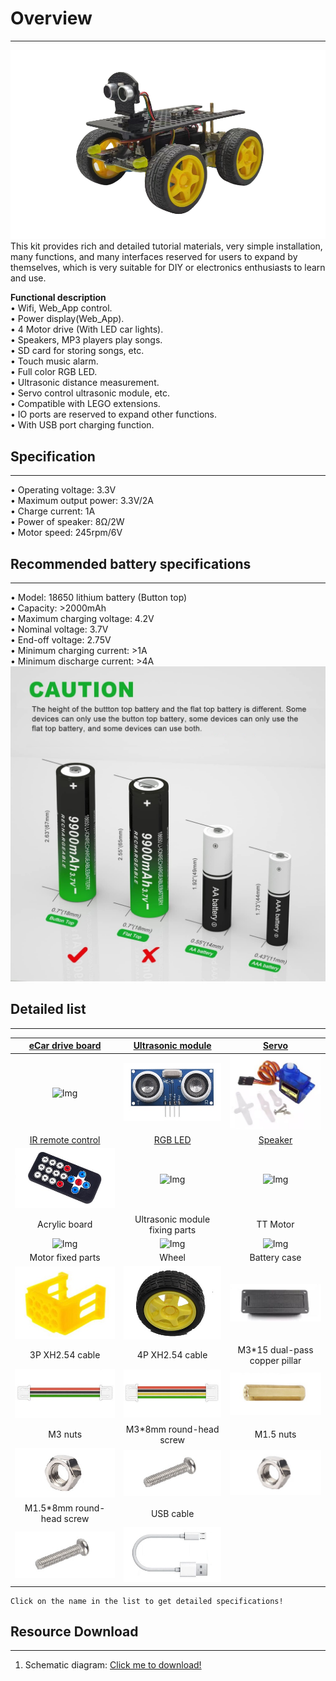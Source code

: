 # Overview    
----------
![Img](../_static/overview/img/0img.png)    
This kit provides rich and detailed tutorial materials, very simple installation, many functions, and many interfaces reserved for users to expand by themselves, which is very suitable for DIY or electronics enthusiasts to learn and use.             

**Functional description**      
• Wifi, Web_App control.      
• Power display(Web_App).    
• 4 Motor drive (With LED car lights).           
• Speakers, MP3 players play songs.            
• SD card for storing songs, etc.          
• Touch music alarm.             
• Full color RGB LED.    
• Ultrasonic distance measurement.     
• Servo control ultrasonic module, etc.    
• Compatible with LEGO extensions.     
• IO ports are reserved to expand other functions.           
• With USB port charging function.       

## Specification    
----------------
• Operating voltage: 3.3V   
• Maximum output power: 3.3V/2A  
• Charge current: 1A   
• Power of speaker: 8Ω/2W      
• Motor speed: 245rpm/6V   

## Recommended battery specifications      
-------------------------------------
• Model: 18650 lithium battery (Button top)    
• Capacity: >2000mAh    
• Maximum charging voltage: 4.2V    
• Nominal voltage: 3.7V   
• End-off voltage: 2.75V    
• Minimum charging current: >1A     
• Minimum discharge current: >4A   
![img](../_static/overview/img/20img.jpg)      

## Detailed list                
----------------
| [eCar drive board]() | <a href="https://docs.mosiwi.com/en/latest/outsourcing/O1M0000_ultrasonic_module/O1M0000_ultrasonic_module.html" target="_blank">Ultrasonic module</a> | <a href="https://docs.mosiwi.com/en/latest/outsourcing/sg90_servo/sg90_servo.html" target="_blank">Servo</a> |     
| :--: | :--: | :--: |
| ![Img]() | ![Img](../_static/overview/img/2img.jpg) | ![Img](../_static/overview/img/3img.jpg) |  
| <a href="https://docs.mosiwi.com/en/latest/outsourcing/nec_ir_remote_control/nec_ir_remote_control.html" target="_blank">IR remote control</a> | [RGB LED]()  | [Speaker]() |  
| ![Img](../_static/overview/img/4img.jpg) | ![Img]() | ![Img]() |      
| Acrylic board | Ultrasonic module fixing parts | TT Motor |              
| ![Img]() | ![Img]() | ![Img]() |     
| Motor fixed parts | Wheel | Battery case |              
| ![Img](../_static/overview/img/10img.jpg) | ![Img](../_static/overview/img/11img.jpg) | ![Img](../_static/overview/img/12img.jpg) |     
| 3P XH2.54 cable | 4P XH2.54 cable | M3\*15 dual-pass copper pillar |      
| ![Img](../_static/overview/img/13img.jpg) | ![Img](../_static/overview/img/14img.jpg) | ![Img](../_static/overview/img/15img.jpg) |     
| M3 nuts | M3\*8mm round-head screw | M1.5 nuts |     
| ![Img](../_static/overview/img/16img.jpg) | ![Img](../_static/overview/img/17img.jpg) | ![Img](../_static/overview/img/16img.jpg) |    
| M1.5\*8mm round-head screw | USB cable |  |    
| ![Img](../_static/overview/img/17img.jpg) | ![Img](../_static/overview/img/18img.jpg) |  |      
  

```{tip}
Click on the name in the list to get detailed specifications!   
```

## Resource Download     
--------------------     
1. Schematic diagram: [Click me to download!](../_static/pdf/eCar_sch.PDF)   
